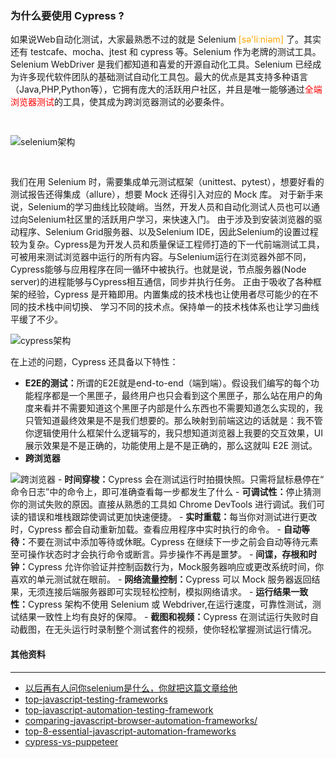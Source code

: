 ### 为什么要使用 Cypress ?

如果说Web自动化测试，大家最熟悉不过的就是 Selenium <font color="orange">[sə'liːniəm]</font> 了。其实还有 testcafe、mocha、jtest 和 cypress 等。Selenium 作为老牌的测试工具。Selenium WebDriver 是我们都知道和喜爱的开源自动化工具。Selenium 已经成为许多现代软件团队的基础测试自动化工具包。最大的优点是其支持多种语言（Java,PHP,Python等），它拥有庞大的活跃用户社区，并且是唯一能够通过<font color=red>全端浏览器测试</font>的工具，使其成为跨浏览器测试的必要条件。

<img :src="$withBase('/imgs/selenium.png')" alt="selenium架构" style="margin:30px auto">

我们在用 Selenium 时，需要集成单元测试框架（unittest、pytest），想要好看的测试报告还得集成（allure），想要 Mock 还得引入对应的 Mock 库。
对于新手来说，Selenium的学习曲线比较陡峭。当然，开发人员和自动化测试人员也可以通过向Selenium社区里的活跃用户学习，来快速入门。
由于涉及到安装浏览器的驱动程序、Selenium Grid服务器、以及Selenium IDE，因此Selenium的设置过程较为复杂。Cypress是为开发人员和质量保证工程师打造的下一代前端测试工具，可被用来测试浏览器中运行的所有内容。与Selenium运行在浏览器外部不同，Cypress能够与应用程序在同一循环中被执行。也就是说，节点服务器(Node server)的进程能够与Cypress相互通信，同步并执行任务。
正由于吸收了各种框架的经验，Cypress 是开箱即用。内置集成的技术栈也让使用者尽可能少的在不同的技术栈中间切换、
学习不同的技术点。保持单一的技术栈体系也让学习曲线平缓了不少。

<img :src="$withBase('/imgs/kaixiang.png')" alt="cypress架构">

在上述的问题，Cypress 还具备以下特性：

- <b>E2E的测试：</b>所谓的E2E就是end-to-end（端到端）。假设我们编写的每个功能程序都是一个黑匣子，最终用户也只会看到这个黑匣子，那么站在用户的角度来看并不需要知道这个黑匣子内部是什么东西也不需要知道怎么实现的，我只管知道最终效果是不是我们想要的。那么映射到前端这边的话就是：我不管你逻辑使用什么框架什么逻辑写的，我只想知道浏览器上我要的交互效果，UI 展示效果是不是正确的，功能使用上是不是正确的，那么这就叫 E2E 测试。
- <b>跨浏览器</b>
<img :src="$withBase('/imgs/browsers.png')" alt="跨浏览器">
- <b>时间穿梭：</b>Cypress 会在测试运行时拍摄快照。只需将鼠标悬停在“ 命令日志”中的命令上，即可准确查看每一步都发生了什么
- <b>可调试性：</b>停止猜测你的测试失败的原因。直接从熟悉的工具如 Chrome DevTools 进行调试。我们可读的错误和堆栈跟踪使调试更加快速便捷。
- <b>实时重载：</b>每当你对测试进行更改时，Cypress 都会自动重新加载。查看应用程序中实时执行的命令。
- <b>自动等待：</b>不要在测试中添加等待或休眠。Cypress 在继续下一步之前会自动等待元素至可操作状态时才会执行命令或断言。异步操作不再是噩梦。
- <b>间谍，存根和时钟：</b>Cypress 允许你验证并控制函数行为，Mock服务器响应或更改系统时间，你喜欢的单元测试就在眼前。
- <b>网络流量控制：</b>Cypress 可以 Mock 服务器返回结果，无须连接后端服务器即可实现轻松控制，模拟网络请求。
- <b>运行结果一致性：</b>Cypress 架构不使用 Selenium 或 Webdriver,在运行速度，可靠性测试，测试结果一致性上均有良好的保障。
- <b>截图和视频：</b>Cypress 在测试运行失败时自动截图，在无头运行时录制整个测试套件的视频，使你轻松掌握测试运行情况。

#### 其他资料
---
- [以后再有人问你selenium是什么，你就把这篇文章给他](https://bbs.huaweicloud.com/blogs/172086)
- [top-javascript-testing-frameworks](https://www.browserstack.com/guide/top-javascript-testing-frameworks)
- [top-javascript-automation-testing-framework](https://www.lambdatest.com/blog/top-javascript-automation-testing-framework/)
- [comparing-javascript-browser-automation-frameworks/](https://applitools.com/blog/comparing-javascript-browser-automation-frameworks/)
- [top-8-essential-javascript-automation-frameworks](https://testguild.com/top-8-essential-javascript-automation-frameworks/)
- [cypress-vs-puppeteer](https://stackshare.io/stackups/cypress-vs-puppeteer)
